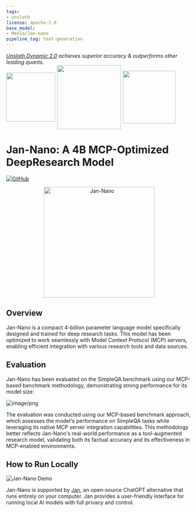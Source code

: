 ```yaml
---
tags:
- unsloth
license: apache-2.0
base_model:
- Menlo/Jan-nano
pipeline_tag: text-generation
---
```

<div>
<p style="margin-top: 0;margin-bottom: 0;">
    <em><a href="https://docs.unsloth.ai/basics/unsloth-dynamic-v2.0-gguf">Unsloth Dynamic 2.0</a> achieves superior accuracy & outperforms other leading quants.</em>
  </p>
  <div style="display: flex; gap: 5px; align-items: center; ">
    <a href="https://github.com/unslothai/unsloth/">
      <img src="https://github.com/unslothai/unsloth/raw/main/images/unsloth%20new%20logo.png" width="133">
    </a>
    <a href="https://discord.gg/unsloth">
      <img src="https://github.com/unslothai/unsloth/raw/main/images/Discord%20button.png" width="173">
    </a>
    <a href="https://docs.unsloth.ai/basics/qwen3-how-to-run-and-fine-tune">
      <img src="https://raw.githubusercontent.com/unslothai/unsloth/refs/heads/main/images/documentation%20green%20button.png" width="143">
    </a>
  </div>
</div>

# Jan-Nano: A 4B MCP-Optimized DeepResearch Model
[![GitHub](https://img.shields.io/badge/GitHub-Repository-blue?logo=github)](https://github.com/menloresearch/deep-research) 

<div align="center">
  <img src="https://cdn-uploads.huggingface.co/production/uploads/65713d70f56f9538679e5a56/wC7Xtolp7HOFIdKTOJhVt.png" width="300" alt="Jan-Nano">
</div>

## Overview

Jan-Nano is a compact 4-billion parameter language model specifically designed and trained for deep research tasks. This model has been optimized to work seamlessly with Model Context Protocol (MCP) servers, enabling efficient integration with various research tools and data sources.

## Evaluation
Jan-Nano has been evaluated on the SimpleQA benchmark using our MCP-based benchmark methodology, demonstrating strong performance for its model size:

![image/png](https://cdn-uploads.huggingface.co/production/uploads/65713d70f56f9538679e5a56/sdRfF9FX5ApPow9gZ31No.png)

The evaluation was conducted using our MCP-based benchmark approach, which assesses the model's performance on SimpleQA tasks while leveraging its native MCP server integration capabilities. This methodology better reflects Jan-Nano's real-world performance as a tool-augmented research model, validating both its factual accuracy and its effectiveness in MCP-enabled environments.

## How to Run Locally

![Jan-Nano Demo](replay.gif)

Jan-Nano is supported by [Jan]((https://github.com/menloresearch/jan)), an open-source ChatGPT alternative that runs entirely on your computer. Jan provides a user-friendly interface for running local AI models with full privacy and control.